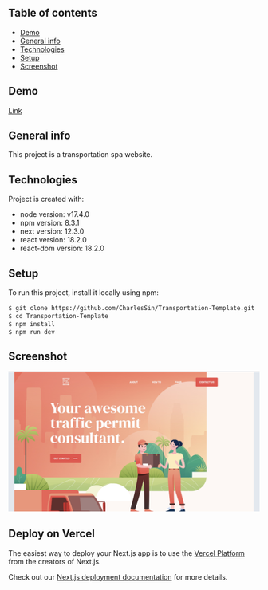 ## Table of contents

- [Demo](#project-url)
- [General info](#general-info)
- [Technologies](#technologies)
- [Setup](#setup)
- [Screenshot](#screenshot)

## Demo
[Link](https://transportation-spa-project.vercel.app/)
## General info

This project is a transportation spa website.

## Technologies

Project is created with:

- node version: v17.4.0
- npm version: 8.3.1
- next version: 12.3.0
- react version: 18.2.0
- react-dom version: 18.2.0

## Setup

To run this project, install it locally using npm:

```
$ git clone https://github.com/CharlesSin/Transportation-Template.git
$ cd Transportation-Template
$ npm install
$ npm run dev
```

## Screenshot
![alt text](https://github.com/CharlesSin/Transportation-Template/blob/main/public/screenshot.jpg)
## Deploy on Vercel

The easiest way to deploy your Next.js app is to use the [Vercel Platform](https://vercel.com/new?utm_medium=default-template&filter=next.js&utm_source=create-next-app&utm_campaign=create-next-app-readme) from the creators of Next.js.

Check out our [Next.js deployment documentation](https://nextjs.org/docs/deployment) for more details.
